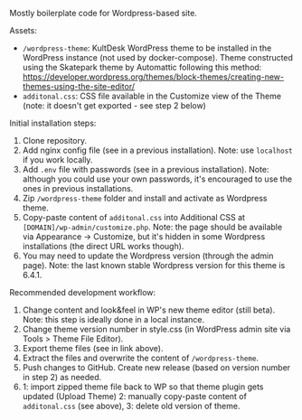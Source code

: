 Mostly boilerplate code for Wordpress-based site. 

Assets:

- `/wordpress-theme`: KultDesk WordPress theme to be installed in the WordPress instance (not used by docker-compose). Theme constructed using the Skatepark theme by Automattic following this method: https://developer.wordpress.org/themes/block-themes/creating-new-themes-using-the-site-editor/
- `additonal.css`: CSS file available in the Customize view of the Theme (note: it doesn't get exported - see step 2 below)

Initial installation steps: 

1. Clone repository.
2. Add nginx config file (see in a previous installation). Note: use `localhost` if you work locally.
3. Add `.env` file with passwords (see in a previous installation). Note: although you could use your own passwords, it's encouraged to use the ones in previous installations.
4. Zip `/wordpress-theme` folder and install and activate as Wordpress theme.
5. Copy-paste content of `additonal.css` into Additional CSS at `[DOMAIN]/wp-admin/customize.php`. Note: the page should be available via Appearance -> Customize, but it's hidden in some Wordpress installations (the direct URL works though).
6. You may need to update the Wordpress version (through the admin page). Note: the last known stable Wordpress version for this theme is 6.4.1. 

Recommended development workflow:

1. Change content and look&feel in WP's new theme editor (still beta). Note: this step is ideally done in a local instance. 
2. Change theme version number in style.css (in WordPress admin site via Tools > Theme File Editor).
3. Export theme files (see in link above). 
4. Extract the files and overwrite the content of `/wordpress-theme`. 
5. Push changes to GitHub. Create new release (based on version number in step 2) as needed. 
6. 1: import zipped theme file back to WP so that theme plugin gets updated (Upload Theme) 2: manually copy-paste content of `additonal.css` (see above), 3: delete old version of theme. 
